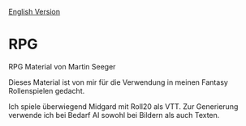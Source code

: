 [English Version](README_en.md)

# RPG

RPG Material von Martin Seeger

Dieses Material ist von mir für die Verwendung in meinen Fantasy Rollenspielen gedacht.

Ich spiele überwiegend Midgard mit Roll20 als VTT. Zur Generierung verwende ich bei Bedarf AI sowohl bei Bildern als auch Texten.
